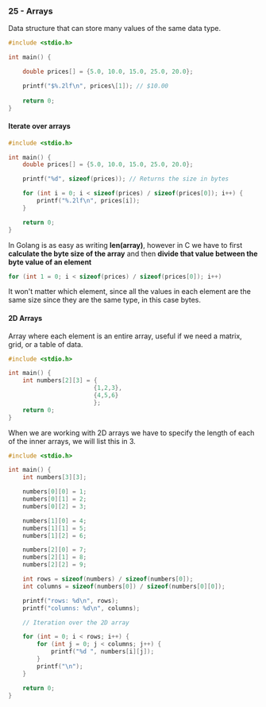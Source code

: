 ### 25 - Arrays

Data structure that can store many values of the same data type.

```c
#include <stdio.h>

int main() {

 	double prices[] = {5.0, 10.0, 15.0, 25.0, 20.0};

   	printf("$%.2lf\n", prices\[1]); // $10.00
    
	return 0;
}
```

#### Iterate over arrays

```c
#include <stdio.h>

int main() {
	double prices[] = {5.0, 10.0, 15.0, 25.0, 20.0};

 	printf("%d", sizeof(prices)); // Returns the size in bytes

  	for (int i = 0; i < sizeof(prices) / sizeof(prices[0]); i++) {
   		printf("%.2lf\n", prices[i]);
    }

    return 0;
}
```

In Golang is as easy as writing **len(array)**, however in C we have to first **calculate the byte size of the array** and then **divide that value between the byte value of an element**

```c
for (int 1 = 0; i < sizeof(prices) / sizeof(prices[0]); i++)
```

It won't matter which element, since all the values in each element are the same size since they are the same type, in this case bytes.

#### 2D Arrays

Array where each element is an entire array, useful if we need a matrix, grid, or a table of data.

```c
#include <stdio.h>

int main() {
	int numbers[2][3] = {
 						{1,2,3},
 						{4,5,6}
       					};
 	return 0;
}
```

When we are working with 2D arrays we have to specify the length of each of the inner arrays, we will list this in 3.

```c
#include <stdio.h>

int main() {
	int numbers[3][3];

 	numbers[0][0] = 1;
  	numbers[0][1] = 2;
   	numbers[0][2] = 3;

    numbers[1][0] = 4;
  	numbers[1][1] = 5;
   	numbers[1][2] = 6;

    numbers[2][0] = 7;
  	numbers[2][1] = 8;
   	numbers[2][2] = 9;

    int rows = sizeof(numbers) / sizeof(numbers[0]);
    int columns = sizeof(numbers[0]) / sizeof(numbers[0][0]);

    printf("rows: %d\n", rows);
    printf("columns: %d\n", columns);

    // Iteration over the 2D array

    for (int = 0; i < rows; i++) {
    	for (int j = 0; j < columns; j++) {
     		printf("%d ", numbers[i][j]);
        }
        printf("\n");
    }

    return 0;
}
```